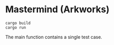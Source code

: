 # Mastermind (Arkworks)

```shell
cargo build
cargo run
```

The main function contains a single test case.